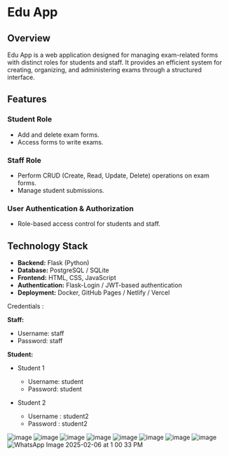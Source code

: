 # Edu App

## Overview
Edu App is a web application designed for managing exam-related forms with distinct roles for students and staff. It provides an efficient system for creating, organizing, and administering exams through a structured interface.

## Features

### Student Role
- Add and delete exam forms.
- Access forms to write exams.

### Staff Role
- Perform CRUD (Create, Read, Update, Delete) operations on exam forms.
- Manage student submissions.

### User Authentication & Authorization
- Role-based access control for students and staff.

## Technology Stack
- **Backend:** Flask (Python)
- **Database:** PostgreSQL / SQLite
- **Frontend:** HTML, CSS, JavaScript
- **Authentication:** Flask-Login / JWT-based authentication
- **Deployment:** Docker, GitHub Pages / Netlify / Vercel


Credentials :

**Staff:**

- Username: staff  
- Password: staff  

**Student:**

- Student 1 
  - Username: student  
  - Password: student

- Student 2
  - Username : student2
  - Password : student2

![image](https://github.com/user-attachments/assets/e15a85eb-4cef-45ba-a503-ea895541d0e7)
![image](https://github.com/user-attachments/assets/977b8470-a25c-422a-a419-8dfec1227846)
![image](https://github.com/user-attachments/assets/3992f88e-de3f-4755-b144-31c924d24bea)
![image](https://github.com/user-attachments/assets/070f8676-8cdd-496f-a128-aed2ef5edf88)
![image](https://github.com/user-attachments/assets/548208cb-d13b-4ea5-ab95-fecec763acb4)
![image](https://github.com/user-attachments/assets/c4a43bf8-228f-4f6e-b484-cf908f58c5ce)
![image](https://github.com/user-attachments/assets/d912cba5-f325-4a7f-b31c-949af0986fd0)
![image](https://github.com/user-attachments/assets/ee820500-ace3-4002-9122-d41e710ab394)
![WhatsApp Image 2025-02-06 at 1 00 33 PM](https://github.com/user-attachments/assets/3a48923d-9505-4ece-8fea-956835aa896b)









